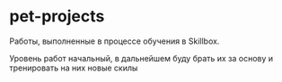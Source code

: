 # pet-projects
Работы, выполненные в процессе обучения в Skillbox.

Уровень работ начальный, в дальнейшем буду брать их за основу и тренировать на них новые скилы
